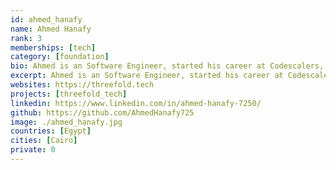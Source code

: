 ```yaml
---
id: ahmed_hanafy
name: Ahmed Hanafy
rank: 3
memberships: [tech]
category: [foundation]
bio: Ahmed is an Software Engineer, started his career at Codescalers, and now has about a 5 year experience in Cloud computing software. Engineer fell in love with Threefold I believe that Threefold is changing the world by building the new neutral internet, it's a great experience to be part of this. 
excerpt: Ahmed is an Software Engineer, started his career at Codescalers.
websites: https://threefold.tech
projects: [threefold_tech]
linkedin: https://www.linkedin.com/in/ahmed-hanafy-7250/
github: https://github.com/AhmedHanafy725
image: ./ahmed_hanafy.jpg
countries: [Egypt]
cities: [Cairo]
private: 0
---
```

